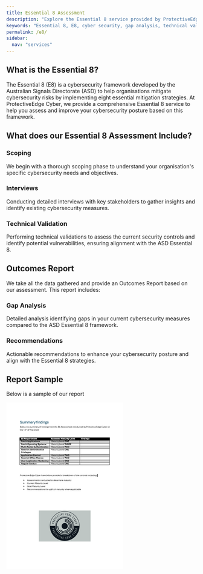 ```yaml
---
title: Essential 8 Assessment
description: "Explore the Essential 8 service provided by ProtectiveEdge Cyber, offering comprehensive assessments and gap analysis to enhance your cyber security posture"
keywords: "Essential 8, E8, cyber security, gap analysis, technical validation, cyber security assessment, ProtectiveEdge Cyber, ASD Essential 8, ASD Essential 8 consulting, Essential 8 compliance review, Cybersecurity risk assessment, Essential 8 gap analysis, Essential 8 maturity assessment, ASD Essential 8 audit, Cybersecurity posture assessment, Essential 8 framework implementation, Essential 8 security compliance, ASD Essential 8 remediation, Essential 8 cybersecurity consulting, ASD Essential 8 best practices, Cybersecurity compliance services Australia, Essential 8 technical validation, Essential 8 assessment services, ASD Essential 8 framework, Cybersecurity gap analysis Australia, Risk-based cybersecurity assessment, Essential 8 security standards, Cybersecurity assessment for businesses"
permalink: /e8/
sidebar:
  nav: "services"
---
```


## What is the Essential 8?
The Essential 8 (E8) is a cybersecurity framework developed by the Australian Signals Directorate (ASD) to help organisations mitigate cybersecurity risks by implementing eight essential mitigation strategies. At ProtectiveEdge Cyber, we provide a comprehensive Essential 8 service to help you assess and improve your cybersecurity posture based on this framework.

## What does our Essential 8 Assessment Include?
### Scoping
We begin with a thorough scoping phase to understand your organisation's specific cybersecurity needs and objectives.

### Interviews
Conducting detailed interviews with key stakeholders to gather insights and identify existing cybersecurity measures.

### Technical Validation
Performing technical validations to assess the current security controls and identify potential vulnerabilities, ensuring alignment with the ASD Essential 8.

## Outcomes Report
We take all the data gathered and provide an Outcomes Report based on our assessment. This report includes:

### Gap Analysis
Detailed analysis identifying gaps in your current cybersecurity measures compared to the ASD Essential 8 framework.

### Recommendations
Actionable recommendations to enhance your cybersecurity posture and align with the Essential 8 strategies.

## Report Sample
Below is a sample of our report

![Report-Sample](/assets/report.png)
